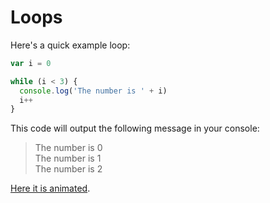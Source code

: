 # Loops

Here's a quick example loop:

```js
var i = 0

while (i < 3) {
  console.log('The number is ' + i)
  i++
}
```

This code will output the following message in your console:

> The number is 0  
> The number is 1  
> The number is 2

[Here it is animated](https://i.imgur.com/hRPKQKj.gif).
